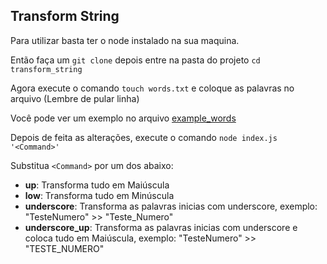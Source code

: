 ## Transform String

Para utilizar basta ter o node instalado na sua maquina.

Então faça um `git clone` depois entre na pasta do projeto `cd transform_string`

Agora execute o comando `touch words.txt` e coloque as palavras no arquivo (Lembre de pular linha)

Você pode ver um exemplo no arquivo [example_words](https://github.com/cafesao/transform_string/blob/master/example_words.txt)

Depois de feita as alterações, execute o comando `node index.js '<Command>'`

Substitua `<Command>` por um dos abaixo:

- **up**: Transforma tudo em Maiúscula
- **low**: Transforma tudo em Minúscula
- **underscore**: Transforma as palavras inicias com underscore, exemplo: "TesteNumero" >> "Teste_Numero"
- **underscore_up**: Transforma as palavras inicias com underscore e coloca tudo em Maiúscula, exemplo: "TesteNumero" >> "TESTE_NUMERO"
